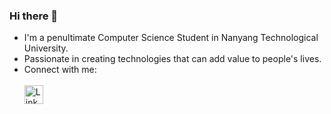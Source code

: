 ### Hi there 👋

- I'm a penultimate Computer Science Student in Nanyang Technological University.
- Passionate in creating technologies that can add value to people's lives.
- Connect with me:
  <br>
  <br>
  <a href="https://www.linkedin.com/in/goh-hong-yi-369053229/">
    <img src="https://upload.wikimedia.org/wikipedia/commons/c/ca/LinkedIn_logo_initials.png" alt="LinkedIn Logo" width="30" height="auto"/>
</a>



<!--
**hyhyzxc/hyhyzxc** is a ✨ _special_ ✨ repository because its `README.md` (this file) appears on your GitHub profile.

Here are some ideas to get you started:

- 🔭 I’m currently working on ...
- 🌱 I’m currently learning ...
- 👯 I’m looking to collaborate on ...
- 🤔 I’m looking for help with ...
- 💬 Ask me about ...
- 📫 How to reach me: ...
- 😄 Pronouns: ...
- ⚡ Fun fact: ...
-->
